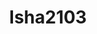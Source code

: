 ---
title: Isha2103
github: https://github.com/Isha2103
mode: dark
transition: 1s
score: 72.1
archetype:
- Badges | Tags | Icons
- Cool Banner
---